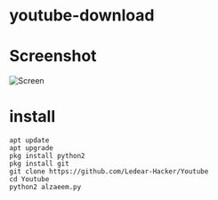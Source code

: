 # youtube-download
# Screenshot
![Screen](http://www.m9c.net/uploads/15849969261.jpg) 

# install
```
apt update
apt upgrade
pkg install python2
pkg install git 
git clone https://github.com/Ledear-Hacker/Youtube
cd Youtube
python2 alzaeem.py
```
